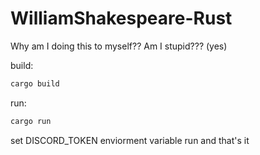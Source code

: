 # WilliamShakespeare-Rust
Why am I doing this to myself?? Am I stupid??? (yes)

build: 
```bash
cargo build
```

run:
```bash
cargo run
```

set DISCORD_TOKEN enviorment variable run and that's it
